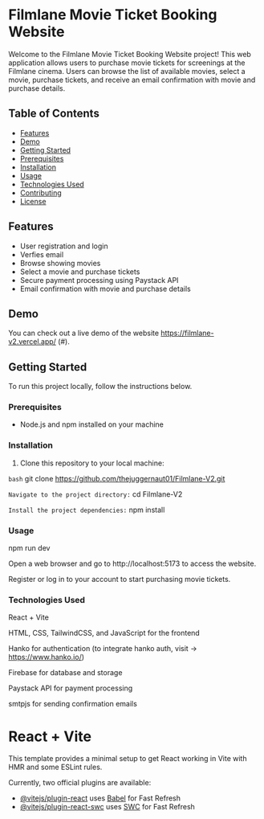 # Filmlane Movie Ticket Booking Website

Welcome to the Filmlane Movie Ticket Booking Website project! This web application allows users to purchase movie tickets for screenings at the Filmlane cinema. Users can browse the list of available movies, select a movie, purchase tickets, and receive an email confirmation with movie and purchase details.

## Table of Contents

- [Features](#features)
- [Demo](#demo)
- [Getting Started](#getting-started)
- [Prerequisites](#prerequisites)
- [Installation](#installation)
- [Usage](#usage)
- [Technologies Used](#technologies-used)
- [Contributing](#contributing)
- [License](#license)

## Features

- User registration and login
- Verfies email
- Browse showing movies
- Select a movie and purchase tickets
- Secure payment processing using Paystack API
- Email confirmation with movie and purchase details

## Demo

You can check out a live demo of the website https://filmlane-v2.vercel.app/ (#).

## Getting Started

To run this project locally, follow the instructions below.

### Prerequisites

- Node.js and npm installed on your machine

### Installation

1. Clone this repository to your local machine:

```bash```
git clone https://github.com/thejuggernaut01/Filmlane-V2.git

```Navigate to the project directory:```
cd Filmlane-V2

```Install the project dependencies:```
npm install

### Usage
npm run dev

Open a web browser and go to http://localhost:5173 to access the website.

Register or log in to your account to start purchasing movie tickets.

### Technologies Used
React + Vite

HTML, CSS, TailwindCSS, and JavaScript for the frontend

Hanko for authentication (to integrate hanko auth, visit -> https://www.hanko.io/) 

Firebase for database and storage

Paystack API for payment processing

smtpjs for sending confirmation emails

# React + Vite

This template provides a minimal setup to get React working in Vite with HMR and some ESLint rules.

Currently, two official plugins are available:

- [@vitejs/plugin-react](https://github.com/vitejs/vite-plugin-react/blob/main/packages/plugin-react/README.md) uses [Babel](https://babeljs.io/) for Fast Refresh
- [@vitejs/plugin-react-swc](https://github.com/vitejs/vite-plugin-react-swc) uses [SWC](https://swc.rs/) for Fast Refresh
